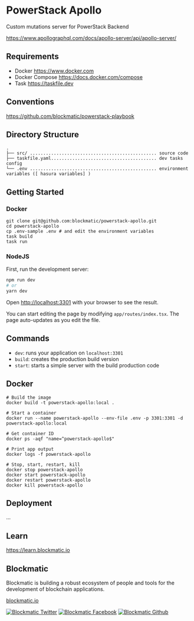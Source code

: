 # PowerStack Apollo

Custom mutations server for PowerStack Backend

https://www.apollographql.com/docs/apollo-server/api/apollo-server/

## Requirements

- Docker https://www.docker.com
- Docker Compose https://docs.docker.com/compose
- Task https://taskfile.dev

## Conventions

https://github.com/blockmatic/powerstack-playbook

## Directory Structure

```
.
├── src/ ................................................ source code
├── taskfile.yaml........................................ dev tasks config
└── .env ................................................ environment variables ([ hasura variables] )
```

## Getting Started

### Docker

```
git clone git@github.com:blockmatic/powerstack-apollo.git
cd powerstack-apollo
cp .env-sample .env # and edit the environment variables
task build
task run
```

### NodeJS

First, run the development server:

```bash
npm run dev
# or
yarn dev
```

Open [http://localhost:3301](http://localhost:3301) with your browser to see the result.

You can start editing the page by modifying `app/routes/index.tsx`. The page auto-updates as you edit the file.

## Commands

- `dev`: runs your application on `localhost:3301`
- `build`: creates the production build version
- `start`: starts a simple server with the build production code

## Docker

```
# Build the image
docker build -t powerstack-apollo:local .

# Start a container
docker run --name powerstack-apollo --env-file .env -p 3301:3301 -d powerstack-apollo:local

# Get container ID
docker ps -aqf "name=^powerstack-apollo$"

# Print app output
docker logs -f powerstack-apollo

# Stop, start, restart, kill
docker stop powerstack-apollo
docker start powerstack-apollo
docker restart powerstack-apollo
docker kill powerstack-apollo
```

## Deployment

...

## Learn

https://learn.blockmatic.io

## Blockmatic

Blockmatic is building a robust ecosystem of people and tools for the development of blockchain applications.

[blockmatic.io](https://blockmatic.io)

<!-- Please don't remove this: Grab your social icons from https://github.com/carlsednaoui/gitsocial -->

<!-- display the social media buttons in your README -->

[![Blockmatic Twitter][1.1]][1]
[![Blockmatic Facebook][2.1]][2]
[![Blockmatic Github][3.1]][3]

<!-- links to social media icons -->
<!-- no need to change these -->

<!-- icons with padding -->

[1.1]: http://i.imgur.com/tXSoThF.png 'twitter icon with padding'
[2.1]: http://i.imgur.com/P3YfQoD.png 'facebook icon with padding'
[3.1]: http://i.imgur.com/0o48UoR.png 'github icon with padding'

<!-- icons without padding -->

[1.2]: http://i.imgur.com/wWzX9uB.png 'twitter icon without padding'
[2.2]: http://i.imgur.com/fep1WsG.png 'facebook icon without padding'
[3.2]: http://i.imgur.com/9I6NRUm.png 'github icon without padding'

<!-- links to your social media accounts -->
<!-- update these accordingly -->

[1]: http://www.twitter.com/blockmatic_io
[2]: http://fb.me/blockmatic.io
[3]: http://www.github.com/blockmatic

<!-- Please don't remove this: Grab your social icons from https://github.com/carlsednaoui/gitsocial -->
